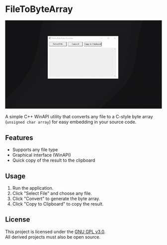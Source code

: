 # FileToByteArray

![Demo](gif.gif)

A simple C++ WinAPI utility that converts any file to a C-style byte array (`unsigned char array`) for easy embedding in your source code.

## Features

- Supports any file type
- Graphical interface (WinAPI)
- Quick copy of the result to the clipboard

## Usage

1. Run the application.
2. Click "Select File" and choose any file.
3. Click "Convert" to generate the byte array.
4. Click "Copy to Clipboard" to copy the result.

## License

This project is licensed under the [GNU GPL v3.0](LICENSE).  
All derived projects must also be open source.
